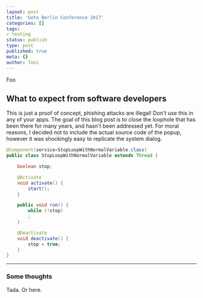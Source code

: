 ```yaml
---
layout: post
title: 'Goto Berlin Conference 2017'
categories: []
tags:
- testing
status: publish
type: post
published: true
meta: {}
author: Toni
---
```


Foo

## What to expect from software developers

This is just a proof of concept, phishing attacks are illegal! Don't use this in any of your apps. The goal of this blog post is to close the loophole that has been there for many years, and hasn't been addressed yet. For moral reasons, I decided not to include the actual source code of the popup, however it was shockingly easy to replicate the system dialog.

```java
@Component(service=StopLoopWithNormalVariable.class)
public class StopLoopWithNormalVariable extends Thread {

	boolean stop;

	@Activate
	void activate() {
		start();
	}

	public void run() {
		while (!stop)
		;
	}

	@Deactivate
	void deactivate() {
		stop = true;
	}
}
```

<HR/>

### Some thoughts

Tada. Or here.